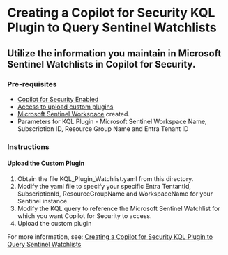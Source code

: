 # Creating a Copilot for Security KQL Plugin to Query Sentinel Watchlists

## Utilize the information you maintain in Microsoft Sentinel Watchlists in Copilot for Security.

### Pre-requisites

-   [Copilot for Security Enabled](https://learn.microsoft.com/en-us/security-copilot/get-started-security-copilot#onboarding-to-microsoft-security-copilot)
-   [Access to upload custom plugins](https://learn.microsoft.com/en-us/security-copilot/manage-plugins?tabs=securitycopilotplugin#managing-custom-plugins)
-   [Microsoft Sentinel Workspace](https://learn.microsoft.com/en-us/azure/sentinel/quickstart-onboard) created.
-   Parameters for KQL Plugin - Microsoft Sentinel Workspace Name, Subscription ID, Resource Group Name and Entra Tenant ID

### Instructions

#### Upload the Custom Plugin

1.  Obtain the file KQL_Plugin_Watchlist.yaml from this directory.
2.  Modify the yaml file to specify your specific Entra TentantId, SubscriptionId, ResourceGroupName and WorkspaceName for your Sentinel instance.
3.  Modify the KQL query to reference the Microsoft Sentinel Watchlist for which you want Copilot for Security to access.
4.  Upload the custom plugin

For more information, see: [Creating a Copilot for Security KQL Plugin to Query Sentinel Watchlists](https://rodtrent.substack.com/p/creating-a-copilot-for-security-kql)
